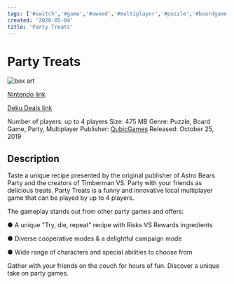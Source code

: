 ```yaml
---
tags: ['#switch','#game','#owned','#multiplayer','#puzzle','#boardgame','#party']
created: '2020-05-04'
title: 'Party Treats'
---
```

# Party Treats

![box art](https://assets.nintendo.com/image/upload/c_pad,f_auto,h_613,q_auto,w_1089/ncom/en_US/games/switch/p/party-treats-switch/hero?v=2021042800)

[Nintendo link](https://www.nintendo.com/games/detail/party-treats-switch/)

[Deku Deals link](https://www.dekudeals.com/items/party-treats)

Number of players: up to 4 players
Size: 475 MB
Genre: Puzzle, Board Game, Party, Multiplayer
Publisher: [QubicGames](https://www.dekudeals.com/games?include[collection]=true&filter[publisher]=QubicGames)
Released: October 25, 2019

## Description

Taste a unique recipe presented by the original publisher of Astro Bears Party and the creators of Timberman VS. Party with your friends as delicious treats. Party Treats is a funny and innovative local multiplayer game that can be played by up to 4 players.

The gameplay stands out from other party games and offers:
 
● A unique "Try, die, repeat" recipe with Risks VS Rewards ingredients
 
● Diverse cooperative modes & a delightful campaign mode
 
● Wide range of characters and special abilities to choose from
 
Gather with your friends on the couch for hours of fun. Discover a unique take on party games.

